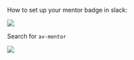 How to set up your mentor badge in slack:

![](https://dl.dropbox.com/s/u7p6bf4cm69ldkt/Screenshot%202018-05-10%2012.07.59.png?dl=0)

Search for `av-mentor`

![](https://dl.dropbox.com/s/3ubxgeezo548ze6/Screenshot%202018-05-10%2012.14.39.png?dl=0)
